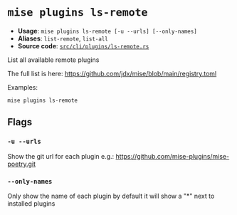 # `mise plugins ls-remote`

- **Usage**: `mise plugins ls-remote [-u --urls] [--only-names]`
- **Aliases**: `list-remote`, `list-all`
- **Source code**: [`src/cli/plugins/ls-remote.rs`](https://github.com/jdx/mise/blob/main/src/cli/plugins/ls-remote.rs)

List all available remote plugins

The full list is here: <https://github.com/jdx/mise/blob/main/registry.toml>

Examples:

```
mise plugins ls-remote
```

## Flags

### `-u --urls`

Show the git url for each plugin e.g.: <https://github.com/mise-plugins/mise-poetry.git>

### `--only-names`

Only show the name of each plugin by default it will show a "*" next to installed plugins
